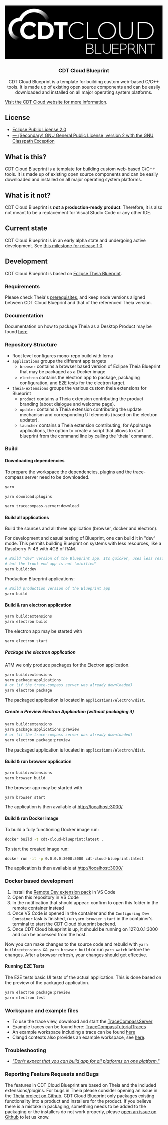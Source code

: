 <br/>
<div id="cdt-cloud-logo" align="center">
    <br />
    <img src="resources/CDTCloudBlueprintLogo.svg" alt="CDT Cloud Blueprint Logo"/>
    <h3>CDT Cloud Blueprint</h3>
</div>

<div id="badges" align="center">

CDT Cloud Blueprint is a template for building custom web-based C/C++ tools. It is made up of existing open source components and can be easily downloaded and installed on all major operating system platforms.

</div>

[Visit the CDT Cloud website for more information](https://www.eclipse.org/cdt-cloud/).

## License

- [Eclipse Public License 2.0](LICENSE)
- [一 (Secondary) GNU General Public License, version 2 with the GNU Classpath Exception](LICENSE)

## What is this?

CDT Cloud Blueprint is a template for building custom web-based C/C++ tools. It is made up of existing open source components and can be easily downloaded and installed on all major operating system platforms.

## What is it not?

CDT Cloud Blueprint is ***not*** **a production-ready product**. Therefore, it is also not meant to be a replacement for Visual Studio Code or any other IDE.

## Current state

CDT Cloud Blueprint is in an early alpha state and undergoing active development.
See [this milestone for release 1.0](https://github.com/eclipse-cdt-cloud/cdt-cloud-blueprint/milestone/1).

## Development

CDT Cloud Blueprint is based on [Eclipse Theia Blueprint](https://github.com/eclipse-theia/theia-blueprint).

### Requirements

Please check Theia's [prerequisites](https://github.com/eclipse-theia/theia/blob/master/doc/Developing.md#prerequisites), and keep node versions aligned between CDT Cloud Blueprint and that of the referenced Theia version.

### Documentation

Documentation on how to package Theia as a Desktop Product may be found [here](https://theia-ide.org/docs/blueprint_documentation/)

### Repository Structure

- Root level configures mono-repo build with lerna
- `applications` groups the different app targets
  - `browser` contains a browser based version of Eclipse Theia Blueprint that may be packaged as a Docker image
  - `electron` contains the electron app to package, packaging configuration, and E2E tests for the electron target.
- `theia-extensions` groups the various custom theia extensions for Blueprint
  - `product` contains a Theia extension contributing the product branding (about dialogue and welcome page).
  - `updater` contains a Theia extension contributing the update mechanism and corresponding UI elements (based on the electron updater).
  - `launcher` contains a Theia extension contributing, for AppImage applications, the option to create a script that allows to start blueprint from the command line by calling the 'theia' command.

### Build

#### Downloading dependencies

To prepare the workspace the dependencies, plugins and the trace-compass server need to be downloaded.

```sh
yarn
```

```sh
yarn download:plugins
```

```sh
yarn tracecompass-server:download
```

#### Build all applications

Build the sources and all three application (browser, docker and electron).

For development and casual testing of Blueprint, one can build it in "dev" mode. This permits building Blueprint on systems with less resources, like a Raspberry Pi 4B with 4GB of RAM.

```sh
# Build "dev" version of the Blueprint app. Its quicker, uses less resources, 
# but the front end app is not "minified"
yarn build:dev
```

Production Blueprint applications:

```sh
# Build production version of the Blueprint app
yarn build
```

#### Build & run electron application

```sh
yarn build:extensions
yarn electron build
```

The electron app may be started with

```sh
yarn electron start
```

##### Package the electron application

ATM we only produce packages for the Electron application.

```sh
yarn build:extensions
yarn package:applications
# or (if the trace-compass server was already downloaded)
yarn electron package
```

The packaged application is located in `applications/electron/dist`.

##### Create a Preview Electron Application (without packaging it)

```sh
yarn build:extensions
yarn package:applications:preview
# or (if the trace-compass server was already downloaded)
yarn electron package:preview
```

The packaged application is located in `applications/electron/dist`.

#### Build & run browser application

```sh
yarn build:extensions
yarn browser build
```

The browser app may be started with

```sh
yarn browser start
```

The application is then available at <http://localhost:3000/>

#### Build & run Docker image

To build a fully functioning Docker image run:

```sh
docker build -t cdt-cloud-blueprint:latest .
```

To start the created image run:

```sh
docker run -it -p 0.0.0.0:3000:3000 cdt-cloud-blueprint:latest
```

The application is then available at <http://localhost:3000/>

### Docker based development

1. Install the [Remote Dev extension pack](https://marketplace.visualstudio.com/items?itemName=ms-vscode-remote.vscode-remote-extensionpack) in VS Code
2. Open this repository in VS Code
3. In the notification that should appear: confirm to open this folder in the remote container instead
4. Once VS Code is opened in the container and the `Configuring Dev Container` task is finished, run `yarn browser start` in the container's terminal to start the CDT Cloud blueprint backend.
5. Once CDT Cloud blueprint is up, it should be running on 127.0.0.1:3000 and can be accessed from the host.

Now you can make changes to the source code and rebuild with `yarn build:extensions && yarn browser build` or run `yarn watch` before the changes. After a browser refresh, your changes should get effective.

#### Running E2E Tests

The E2E tests basic UI tests of the actual application.
This is done based on the preview of the packaged application.

```sh
yarn electron package:preview
yarn electron test
```

### Workspace and example files

- To use the trace view, download and start the [TraceCompassServer](https://download.eclipse.org/tracecompass.incubator/trace-server/rcp/)
- Example traces can be found here: [TraceCompassTutorialTraces](https://github.com/tuxology/tracevizlab/blob/master/labs/TraceCompassTutorialTraces.tgz)
- An example workspace including a trace can be found [here](https://github.com/eclipsesource/cdtcloud-alpha/tree/master/example/workspace)
- Clangd contexts also provides an example workspace, see [here](https://github.com/eclipse-cdt-cloud/clangd-contexts/tree/main/examples/clangd-workspace).

### Troubleshooting

- [_"Don't expect that you can build app for all platforms on one platform."_](https://www.electron.build/multi-platform-build)

### Reporting Feature Requests and Bugs

The features in CDT Cloud Blueprint are based on Theia and the included extensions/plugins. For bugs in Theia please consider opening an issue in the [Theia project on Github](https://github.com/eclipse-theia/theia/issues/new/choose).
CDT Cloud Blueprint only packages existing functionality into a product and installers for the product. If you believe there is a mistake in packaging, something needs to be added to the packaging or the installers do not work properly, please [open an issue on Github](https://github.com/eclipse-cdt-cloud/cdt-cloud-blueprint/issues/new/choose) to let us know.
